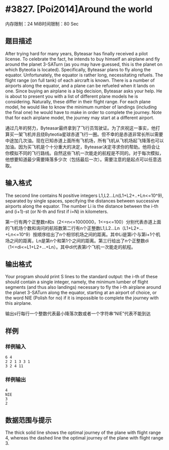 # #3827. [Poi2014]Around the world

内存限制：24 MiB时间限制：80 Sec

## 题目描述

After trying hard for many years, Byteasar has finally received a pilot license. To celebrate the fact, he intends to buy himself an airplane and fly around the planet 3-SATurn (as you may have guessed, this is the planet on which Byteotia is located). Specifically, Byteasar plans to fly along the equator. Unfortunately, the equator is rather long, necessitating refuels. The flight range (on full tank) of each aircraft is known. There is a number of airports along the equator, and a plane can be refueled when it lands on one. Since buying an airplane is a big decision, Byteasar asks your help. He is about to present you with a list of different plane models he is considering. Naturally, these differ in their flight range. For each plane model, he would like to know the minimum number of landings (including the final one) he would have to make in order to complete the journey. Note that for each airplane model, the journey may start at a different airport.

通过几年的努力，Byteasar最终拿到了飞行员驾驶证。为了庆祝这一事实，他打算买一架飞机并且绕Byteotia星球赤道飞行一圈。但不幸的是赤道非常长所以需要中途加几次油。现在已知赤道上面所有飞机场，所有飞机从飞机场起飞降落也可以加油。因为买飞机是个十分重大的决定，Byteasar决定寻求你的帮助。他将会让你模拟不同的飞行路线。自然这些飞机一次能走的航程是不同的。对于每次模拟，他想要知道最少需要降落多少次（包括最后一次）。需要注意的是起点可以任意选取。

## 输入格式

The second line contains  N positive integers L1,L2&hellip;Ln(L1+L2+..+Ln<=10^9), separated by single spaces, specifying the distances between successive airports along the equator. The number Li is the distance between the i-th and (i+1)-st (or N-th and first if i=N) in kilometers.

第一行有两个正整数n和s（2<=n<=1000000，1<=s<=100）分别代表赤道上面的飞机场个数和询问的航班数第二行有n个正整数L1,L2&hellip;Ln（L1+L2+&hellip;+Ln<=10^9）按顺序给出了n个相邻机场之间的距离。其中Li是第i个与第i+1个机场之间的距离，Ln是第n个和第1个之间的距离。第三行给出了n个正整数di（1<=di<=L1+L2+&hellip;+Ln）。其中di代表第i个飞机一次能走的航程。

## 输出格式

Your program should print S lines to the standard output: the i-th of these should contain a single integer, namely, the minimum lumber of flight segments (and thus also landings) necessary to fly the i-th airplane around the planet 3-SATurn along the equator, starting at an airport of choice, or the word NIE (Polish for no) if it is impossible to complete the journey with this airplane.

输出s行每行一个整数代表最小降落次数或者一个字符串&ldquo;NIE&rdquo;代表不能到达

## 样例

### 样例输入

    
    6 4
    2 2 1 3 3 1
    3 2 4 11
    

### 样例输出

    
    4
    NIE
    3
    2
    
    

## 数据范围与提示

The thick solid line shows the optimal journey of the plane with flight range 4, whereas the dashed line the optimal journey of the plane with flight range 3.

 
